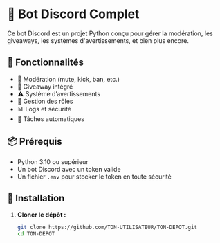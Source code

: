 # 🤖 Bot Discord Complet

Ce bot Discord est un projet Python conçu pour gérer la modération, les giveaways, les systèmes d'avertissements, et bien plus encore.

## 📌 Fonctionnalités

- 🚫 Modération (mute, kick, ban, etc.)
- 🎉 Giveaway intégré
- ⚠️ Système d’avertissements
- 🔐 Gestion des rôles
- 📊 Logs et sécurité
- 🔁 Tâches automatiques

## 📦 Prérequis

- Python 3.10 ou supérieur
- Un bot Discord avec un token valide
- Un fichier `.env` pour stocker le token en toute sécurité

## 🔧 Installation

1. **Cloner le dépôt :**

   ```bash
   git clone https://github.com/TON-UTILISATEUR/TON-DEPOT.git
   cd TON-DEPOT
